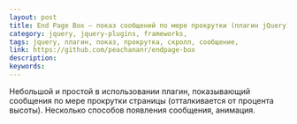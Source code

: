 ```yaml
---
layout: post
title: End Page Box — показ сообщений по мере прокрутки (плагин jQuery)
category: jquery, jquery-plugins, frameworks, 
tags: jquery, плагин, показ, прокрутка, скролл, сообщение, 
link: https://github.com/peachananr/endpage-box
description: 
keywords: 
---
```


<p>Небольшой и простой в использовании плагин, показывающий сообщения по мере прокрутки страницы (отталкивается от процента высоты). Несколько способов появления сообщения, анимация.</p>
